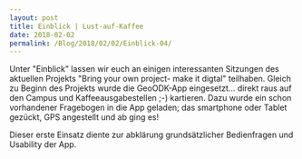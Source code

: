 ```yaml
---
layout: post
title: Einblick | Lust-auf-Kaffee
date: 2018-02-02
permalink: /Blog/2018/02/02/Einblick-04/
---
```


Unter "Einblick" lassen wir euch an einigen interessanten Sitzungen des aktuellen Projekts "Bring your own project- make it digtal" teilhaben. Gleich zu Beginn des Projekts wurde die GeoODK-App eingesetzt... direkt raus auf den Campus und Kaffeeausgabestellen ;-) kartieren. Dazu wurde ein schon vorhandener Fragebogen in die App geladen; das smartphone oder Tablet gezückt, GPS angestellt und ab ging es!

Dieser erste Einsatz diente zur abklärung grundsätzlicher Bedienfragen und Usability der App.

